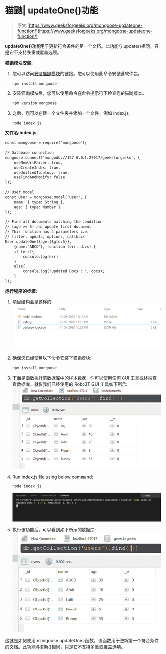 # 猫鼬| updateOne()功能

> 原文:[https://www.geeksforgeeks.org/mongoose-updateone-function/](https://www.geeksforgeeks.org/mongoose-updateone-function/)

**updateOne()功能**用于更新符合条件的第一个文档。此功能与 update()相同，只是它不支持多重或覆盖选项。

**猫鼬模块安装:**

1.  您可以访问[安装猫鼬模块](https://www.npmjs.com/package/mongoose)的链接。您可以使用此命令安装此软件包。

    ```
    npm install mongoose
    ```

2.  安装猫鼬模块后，您可以使用命令在命令提示符下检查您的猫鼬版本。

    ```
    npm version mongoose
    ```

3.  之后，您可以创建一个文件夹并添加一个文件，例如 index.js。

    ```
    node index.js
    ```

**文件名:index.js**

```
const mongoose = require('mongoose');

// Database connection
mongoose.connect('mongodb://127.0.0.1:27017/geeksforgeeks', {
    useNewUrlParser: true,
    useCreateIndex: true,
    useUnifiedTopology: true,
    useFindAndModify: false
});

// User model
const User = mongoose.model('User', {
    name: { type: String },
    age: { type: Number }
});

// Find all documents matching the condition
// (age >= 5) and update first document
// This function has 4 parameters i.e. 
// filter, update, options, callback
User.updateOne({age:{$gte:5}}, 
    {name:"ABCD"}, function (err, docs) {
    if (err){
        console.log(err)
    }
    else{
        console.log("Updated Docs : ", docs);
    }
});
```

**运行程序的步骤:**

1.  项目结构会是这样的:
    ![project structure](img/b66799be49fb5efa8d0fda6181244e30.png)
2.  确保您已经使用以下命令安装了猫鼬模块:

    ```
    npm install mongoose
    ```

3.  下面是函数执行前数据库中的样本数据，你可以使用任何 GUI 工具或终端查看数据库，就像我们已经使用的 Robo3T GUI 工具如下所示:
    ![Database](img/3684c0be0a1d572f6bb2af8692cf2144.png)
4.  Run index.js file using below command:

    ```
    node index.js
    ```

    ![](img/ca00411b32cafbda8d402f64c4a586d3.png)

5.  执行该功能后，可以看到如下所示的数据库:
    ![new Database](img/e47842ed53363b32493ed4198dece49e.png)

这就是如何使用 mongoose updateOne()函数，该函数用于更新第一个符合条件的文档。此功能与更新()相同，只是它不支持多重或覆盖选项。